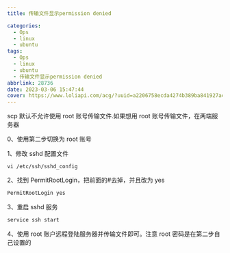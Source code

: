 ```yaml
---
title: 传输文件显示permission denied

categories:
  - Ops
  - linux
  - ubuntu
tags:
  - Ops
  - linux
  - ubuntu
  - 传输文件显示permission denied
abbrlink: 28736
date: 2023-03-06 15:47:44
cover: https://www.loliapi.com/acg/?uuid=a2206758ecda4274b389ba841927acc8
---
```


scp 默认不允许使用 root 账号传输文件.如果想用 root 账号传输文件，在两端服务器

0、使用第二步切换为 root 账号

1、修改 sshd 配置文件

```shell
vi /etc/ssh/sshd_config
```

2、找到 PermitRootLogin，把前面的#去掉，并且改为 yes

```bash
PermitRootLogin yes
```

3、重启 sshd 服务

```bash
service ssh start
```

4、使用 root 账户远程登陆服务器并传输文件即可。注意 root 密码是在第二步自己设置的